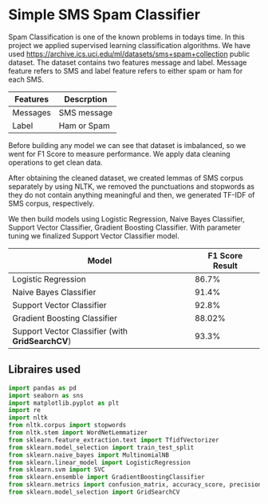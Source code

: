 
# Simple SMS Spam Classifier

Spam Classification is one of the known problems in todays time. In this project we applied supervised learning classification algorithms. We have used https://archive.ics.uci.edu/ml/datasets/sms+spam+collection public dataset. The dataset contains two features message and label. Message feature refers to SMS and label feature refers to either spam or ham for each SMS.

| Features | Descrption |
|----------|------------|
|Messages  |SMS message |
|Label     |Ham or Spam |

Before building any model we can see that dataset is imbalanced, so we went for F1 Score to measure performance. We apply data cleaning operations to get clean data.

After obtaining the cleaned dataset, we created lemmas of SMS corpus separately by using NLTK, we removed the punctuations and stopwords as they do not contain anything meaningful and then, we generated TF-IDF of SMS corpus, respectively.

We then build models using Logistic Regression, Naive Bayes Classifier, Support Vector Classifier, Gradient Boosting Classifier. With parameter tuning we finalized Support Vector Classifier model.

| Model | F1 Score Result |
|-------|--------|
|Logistic Regression|86.7%|
|Naive Bayes Classifier|91.4%|
|Support Vector Classifier|92.8%|
|Gradient Boosting Classifier|88.02%|
|Support Vector Classifier (with **GridSearchCV**)|93.3%|


## Libraires used

```python
import pandas as pd
import seaborn as sns
import matplotlib.pyplot as plt
import re
import nltk
from nltk.corpus import stopwords
from nltk.stem import WordNetLemmatizer
from sklearn.feature_extraction.text import TfidfVectorizer
from sklearn.model_selection import train_test_split
from sklearn.naive_bayes import MultinomialNB
from sklearn.linear_model import LogisticRegression
from sklearn.svm import SVC
from sklearn.ensemble import GradientBoostingClassifier
from sklearn.metrics import confusion_matrix, accuracy_score, precision_score, recall_score, f1_score
from sklearn.model_selection import GridSearchCV
```

  
